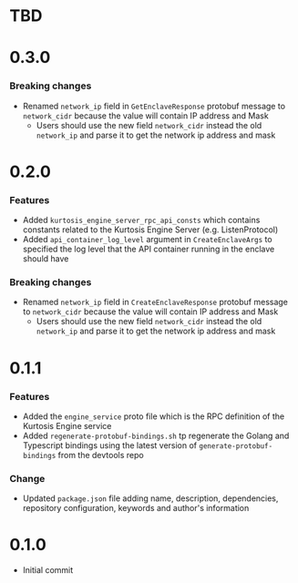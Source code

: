 # TBD

# 0.3.0

### Breaking changes
* Renamed `network_ip` field in `GetEnclaveResponse` protobuf message to `network_cidr` because the value will contain IP address and Mask
  * Users should use the new field `network_cidr` instead the old `network_ip` and parse it to get the network ip address and mask

# 0.2.0
### Features
* Added `kurtosis_engine_server_rpc_api_consts` which contains constants related to the Kurtosis Engine Server (e.g. ListenProtocol)
* Added `api_container_log_level` argument in `CreateEnclaveArgs` to specified the log level that the API container running in the enclave should have

### Breaking changes
* Renamed `network_ip` field in `CreateEnclaveResponse` protobuf message to `network_cidr` because the value will contain IP address and Mask
    * Users should use the new field `network_cidr` instead the old `network_ip` and parse it to get the network ip address and mask

# 0.1.1
### Features
* Added the `engine_service` proto file which is the RPC definition of the Kurtosis Engine service
* Added `regenerate-protobuf-bindings.sh` tp regenerate the Golang and Typescript bindings using the latest version of `generate-protobuf-bindings` from the devtools repo

### Change
* Updated `package.json` file adding name, description, dependencies, repository configuration, keywords and author's information

# 0.1.0
* Initial commit
